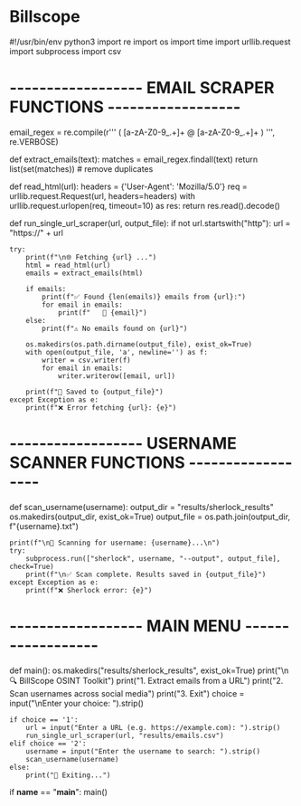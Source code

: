 # Billscope
#!/usr/bin/env python3
import re
import os
import time
import urllib.request
import subprocess
import csv

# ------------------ EMAIL SCRAPER FUNCTIONS ------------------ #

email_regex = re.compile(r'''
(
[a-zA-Z0-9_.+]+
@
[a-zA-Z0-9_.+]+
)
''', re.VERBOSE)

def extract_emails(text):
    matches = email_regex.findall(text)
    return list(set(matches))  # remove duplicates

def read_html(url):
    headers = {'User-Agent': 'Mozilla/5.0'}
    req = urllib.request.Request(url, headers=headers)
    with urllib.request.urlopen(req, timeout=10) as res:
        return res.read().decode()

def run_single_url_scraper(url, output_file):
    if not url.startswith("http"):
        url = "https://" + url

    try:
        print(f"\n🌐 Fetching {url} ...")
        html = read_html(url)
        emails = extract_emails(html)

        if emails:
            print(f"✅ Found {len(emails)} emails from {url}:")
            for email in emails:
                print(f"   📧 {email}")
        else:
            print(f"⚠️ No emails found on {url}")

        os.makedirs(os.path.dirname(output_file), exist_ok=True)
        with open(output_file, 'a', newline='') as f:
            writer = csv.writer(f)
            for email in emails:
                writer.writerow([email, url])

        print(f"📁 Saved to {output_file}")
    except Exception as e:
        print(f"❌ Error fetching {url}: {e}")

# ------------------ USERNAME SCANNER FUNCTIONS ------------------ #

def scan_username(username):
    output_dir = "results/sherlock_results"
    os.makedirs(output_dir, exist_ok=True)
    output_file = os.path.join(output_dir, f"{username}.txt")

    print(f"\n🔎 Scanning for username: {username}...\n")
    try:
        subprocess.run(["sherlock", username, "--output", output_file], check=True)
        print(f"\n✅ Scan complete. Results saved in {output_file}")
    except Exception as e:
        print(f"❌ Sherlock error: {e}")

# ------------------ MAIN MENU ------------------ #

def main():
    os.makedirs("results/sherlock_results", exist_ok=True)
    print("\n🔍 BillScope OSINT Toolkit")
    print("1. Extract emails from a URL")
    print("2. Scan usernames across social media")
    print("3. Exit")
    choice = input("\nEnter your choice: ").strip()

    if choice == '1':
        url = input("Enter a URL (e.g. https://example.com): ").strip()
        run_single_url_scraper(url, "results/emails.csv")
    elif choice == '2':
        username = input("Enter the username to search: ").strip()
        scan_username(username)
    else:
        print("👋 Exiting...")

if __name__ == "__main__":
    main()


